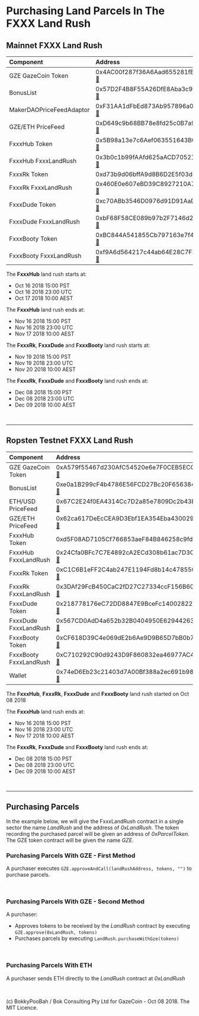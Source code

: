 # Purchasing Land Parcels In The FXXX Land Rush

## Mainnet FXXX Land Rush

Component                  | Address                                   
:------------------------- |:------------------------------------------
GZE GazeCoin Token         | 0x4AC00f287f36A6Aad655281fE1cA6798C9cb727b [&#x1F517;](https://etherscan.io/token/0x4AC00f287f36A6Aad655281fE1cA6798C9cb727b)
BonusList                  | 0x57D2F4B8F55A26DfE8Aba3c9f1c73CADbBc55C46 [&#x1F517;](https://etherscan.io/address/0x57D2F4B8F55A26DfE8Aba3c9f1c73CADbBc55C46)
MakerDAOPriceFeedAdaptor   | 0xF31AA1dFbEd873Ab957896a0204a016F5E123e02 [&#x1F517;](https://etherscan.io/address/0xF31AA1dFbEd873Ab957896a0204a016F5E123e02)
GZE/ETH PriceFeed          | 0xD649c9b68BB78e8fd25c0B7a9c22c42f57768c91 [&#x1F517;](https://etherscan.io/address/0xD649c9b68BB78e8fd25c0B7a9c22c42f57768c91)
FxxxHub Token              | 0x5B98a13e7c6Aef063551643B0171d5Cd681BF4da [&#x1F517;](https://etherscan.io/token/0x5B98a13e7c6Aef063551643B0171d5Cd681BF4da)
FxxxHub FxxxLandRush       | 0x3b0c1b99fAAfd625aACD70521d8Da167807B3b82 [&#x1F517;](https://etherscan.io/address/0x3b0c1b99fAAfd625aACD70521d8Da167807B3b82)
FxxxRk Token               | 0xd73b9d06bffA9d8B6D2E5f03de578103531215fF [&#x1F517;](https://etherscan.io/token/0xd73b9d06bffA9d8B6D2E5f03de578103531215fF)
FxxxRk FxxxLandRush        | 0x460E0e607eBD39C8927210A7f32ef7bD170F7d40 [&#x1F517;](https://etherscan.io/address/0x460E0e607eBD39C8927210A7f32ef7bD170F7d40)
FxxxDude Token             | 0xc70ABb3546D0976d91D91AaD2773fAE69e106599 [&#x1F517;](https://etherscan.io/token/0xc70ABb3546D0976d91D91AaD2773fAE69e106599)
FxxxDude FxxxLandRush      | 0xbF68F58CE089b97b2F7146d2EC097F5Af9Ac217F [&#x1F517;](https://etherscan.io/address/0xbF68F58CE089b97b2F7146d2EC097F5Af9Ac217F)
FxxxBooty Token            | 0xBC844A541855Cb797163e7f4344616a97a89ccB2 [&#x1F517;](https://etherscan.io/token/0xBC844A541855Cb797163e7f4344616a97a89ccB2)
FxxxBooty FxxxLandRush     | 0xf9A6d564217c44ab64E28C7F34CB8fE246f57539 [&#x1F517;](https://etherscan.io/address/0xf9A6d564217c44ab64E28C7F34CB8fE246f57539)

The **FxxxHub** land rush starts at:
* Oct 16 2018 15:00 PST
* Oct 16 2018 23:00 UTC
* Oct 17 2018 10:00 AEST

The **FxxxHub** land rush ends at:
* Nov 16 2018 15:00 PST
* Nov 16 2018 23:00 UTC
* Nov 17 2018 10:00 AEST

The **FxxxRk**, **FxxxDude** and **FxxxBooty** land rush starts at:
* Nov 19 2018 15:00 PST
* Nov 19 2018 23:00 UTC
* Nov 20 2018 10:00 AEST

The **FxxxRk**, **FxxxDude** and **FxxxBooty** land rush ends at:
* Dec 08 2018 15:00 PST
* Dec 08 2018 23:00 UTC
* Dec 09 2018 10:00 AEST

<br />

<hr />

## Ropsten Testnet FXXX Land Rush

Component                  | Address                                   
:------------------------- |:------------------------------------------
GZE GazeCoin Token         | 0xA579f55467d230AfC54520e6e7F0CEB5ECC3f1A0 [&#x1F517;](https://ropsten.etherscan.io/token/0xA579f55467d230AfC54520e6e7F0CEB5ECC3f1A0)
BonusList                  | 0xe0a1B299cF4b4786E56FCD27Bc20F656384073a0 [&#x1F517;](https://ropsten.etherscan.io/address/0xe0a1B299cF4b4786E56FCD27Bc20F656384073a0)
ETH/USD PriceFeed          | 0x67C2E24f0EA4314Cc7D2a85e7809Dc2b43E6440A [&#x1F517;](https://ropsten.etherscan.io/address/0x67C2E24f0EA4314Cc7D2a85e7809Dc2b43E6440A)
GZE/ETH PriceFeed          | 0x62ca617DeEcCEA9D3Ebf1EA354Eba4300292071D [&#x1F517;](https://ropsten.etherscan.io/address/0x62ca617DeEcCEA9D3Ebf1EA354Eba4300292071D)
FxxxHub Token              | 0xd5F08AD7105Cf766853aeF84B846258c9fd7Bb84 [&#x1F517;](https://ropsten.etherscan.io/token/0xd5F08AD7105Cf766853aeF84B846258c9fd7Bb84)
FxxxHub FxxxLandRush       | 0x24Cfa0BFc7C7E4892cA2ECd308b61ac7D3C76276 [&#x1F517;](https://ropsten.etherscan.io/address/0x24Cfa0BFc7C7E4892cA2ECd308b61ac7D3C76276)
FxxxRk Token               | 0xC1C6B1eFF2C4ab247E1194Fd8b14c478550E68a1 [&#x1F517;](https://ropsten.etherscan.io/token/0xC1C6B1eFF2C4ab247E1194Fd8b14c478550E68a1)
FxxxRk FxxxLandRush        | 0x3DAf29FcB450CaC2fD27C27334ccF156B60cFe5D [&#x1F517;](https://ropsten.etherscan.io/address/0x3DAf29FcB450CaC2fD27C27334ccF156B60cFe5D)
FxxxDude Token             | 0x218778176eC72DD8847E9BceFc14002822Fe9d26 [&#x1F517;](https://ropsten.etherscan.io/token/0x218778176eC72DD8847E9BceFc14002822Fe9d26)
FxxxDude FxxxLandRush      | 0x567CD0AdD4a652b32B0404950E62944263eb3d2C [&#x1F517;](https://ropsten.etherscan.io/address/0x567CD0AdD4a652b32B0404950E62944263eb3d2C)
FxxxBooty Token            | 0xCF618D39C4e069dE2b6Ae9D9B65D7bB0b7a562AA [&#x1F517;](https://ropsten.etherscan.io/token/0xCF618D39C4e069dE2b6Ae9D9B65D7bB0b7a562AA)
FxxxBooty FxxxLandRush     | 0xC710292C90d9243D9F860832ea46977AC46E93A3 [&#x1F517;](https://ropsten.etherscan.io/address/0xC710292C90d9243D9F860832ea46977AC46E93A3)
Wallet                     | 0x74eD6Eb23c21403d7A00Bf388a2ec691b98BA8Ed [&#x1F517;](https://ropsten.etherscan.io/address/0x74eD6Eb23c21403d7A00Bf388a2ec691b98BA8Ed)

The **FxxxHub**, **FxxxRk**, **FxxxDude** and **FxxxBooty** land rush started on Oct 08 2018

The **FxxxHub** land rush ends at:
* Nov 16 2018 15:00 PST
* Nov 16 2018 23:00 UTC
* Nov 17 2018 10:00 AEST

The **FxxxRk**, **FxxxDude** and **FxxxBooty** land rush ends at:
* Dec 08 2018 15:00 PST
* Dec 08 2018 23:00 UTC
* Dec 09 2018 10:00 AEST

<br />

<hr />

## Purchasing Parcels

In the example below, we will give the FxxxLandRush contract in a single sector the name *LandRush* and the address of *0xLandRush*. The token recording the purchased parcel will be given an address of *0xParcelToken*. The GZE token contract will be given the name *GZE*.

### Purchasing Parcels With GZE - First Method

A purchaser executes `GZE.approveAndCall(landRushAddress, tokens, "")` to purchase parcels.

<br />

### Purchasing Parcels With GZE - Second Method

A purchaser:

* Approves tokens to be received by the *LandRush* contract by executing `GZE.approve(0xLandRush, tokens)`
* Purchases parcels by executing `LandRush.purchaseWithGze(tokens)`

<br />

### Purchasing Parcels With ETH

A purchaser sends ETH directly to the *LandRush* contract at *0xLandRush*

<br />

(c) BokkyPooBah / Bok Consulting Pty Ltd for GazeCoin - Oct 08 2018. The MIT Licence.
